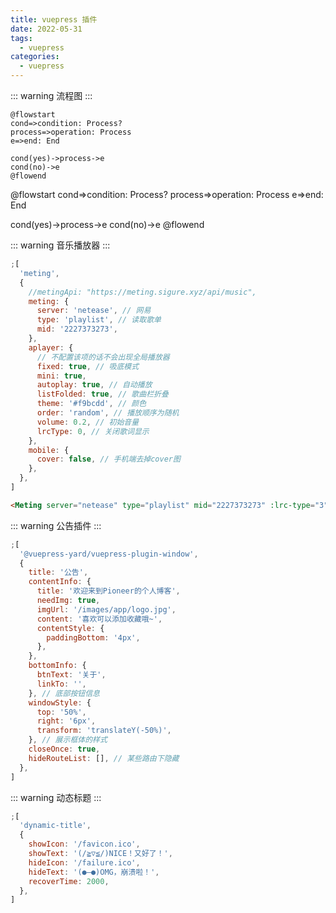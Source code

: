 ```yaml
---
title: vuepress 插件
date: 2022-05-31
tags:
  - vuepress
categories:
  - vuepress
---
```


::: warning
流程图
:::

```
@flowstart
cond=>condition: Process?
process=>operation: Process
e=>end: End

cond(yes)->process->e
cond(no)->e
@flowend
```

@flowstart
cond=>condition: Process?
process=>operation: Process
e=>end: End

cond(yes)->process->e
cond(no)->e
@flowend

::: warning
音乐播放器
:::

```js
;[
  'meting',
  {
    //metingApi: "https://meting.sigure.xyz/api/music",
    meting: {
      server: 'netease', // 网易
      type: 'playlist', // 读取歌单
      mid: '2227373273',
    },
    aplayer: {
      // 不配置该项的话不会出现全局播放器
      fixed: true, // 吸底模式
      mini: true,
      autoplay: true, // 自动播放
      listFolded: true, // 歌曲栏折叠
      theme: '#f9bcdd', // 颜色
      order: 'random', // 播放顺序为随机
      volume: 0.2, // 初始音量
      lrcType: 0, // 关闭歌词显示
    },
    mobile: {
      cover: false, // 手机端去掉cover图
    },
  },
]
```

```html
<Meting server="netease" type="playlist" mid="2227373273" :lrc-type="3" />
```

<Meting server="netease" type="playlist" mid="2227373273" :lrc-type="3" />

::: warning
公告插件
:::

```js
;[
  '@vuepress-yard/vuepress-plugin-window',
  {
    title: '公告',
    contentInfo: {
      title: '欢迎来到Pioneer的个人博客',
      needImg: true,
      imgUrl: '/images/app/logo.jpg',
      content: '喜欢可以添加收藏哦~',
      contentStyle: {
        paddingBottom: '4px',
      },
    },
    bottomInfo: {
      btnText: '关于',
      linkTo: '',
    }, // 底部按钮信息
    windowStyle: {
      top: '50%',
      right: '6px',
      transform: 'translateY(-50%)',
    }, // 展示框体的样式
    closeOnce: true,
    hideRouteList: [], // 某些路由下隐藏
  },
]
```

::: warning
动态标题
:::

```js
;[
  'dynamic-title',
  {
    showIcon: '/favicon.ico',
    showText: '(/≧▽≦/)NICE！又好了！',
    hideIcon: '/failure.ico',
    hideText: '(●—●)OMG，崩溃啦！',
    recoverTime: 2000,
  },
]
```
